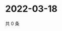 # 2022-03-18

共 0 条

<!-- BEGIN WEIBO -->
<!-- 最后更新时间 Fri Mar 18 2022 15:14:24 GMT+0800 (China Standard Time) -->

<!-- END WEIBO -->

